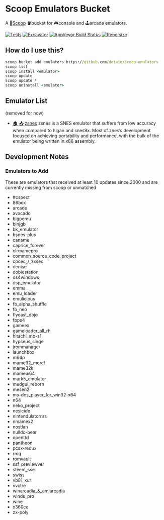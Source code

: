 # Scoop Emulators Bucket

A 🥄[Scoop](https://scoop.sh) 🪣bucket for 🎮console and 🕹arcade emulators.

[![Tests](https://github.com/detain/scoop-emulators/actions/workflows/ci.yml/badge.svg)](https://github.com/detain/scoop-emulators/actions/workflows/ci.yml)
[![Excavator](https://github.com/detain/scoop-emulators/actions/workflows/excavator.yml/badge.svg)](https://github.com/detain/scoop-emulators/actions/workflows/excavator.yml)
[![AppVeyor Build Status](https://img.shields.io/appveyor/ci/detain/scoop-emulators/master.svg?style=flat-square&label=AppVeyor&logo=appveyor)](https://ci.appveyor.com/project/detain/scoop-emulators/branch/master)
[![Repo size](https://img.shields.io/github/repo-size/detain/scoop-emulators.svg?style=flat-square)](https://github.com/detain/scoop-emulators)

## How do I use this?

```cmd
scoop bucket add emulators https://github.com/detain/scoop-emulators
scoop list
scoop install <emulator>
scoop update
scoop update *
scoop uninstall <emulator>
```

## Emulator List

(removed for now)

* [🏠](http://www.zsnes.com/) [📥](https://consolo.is.cc/emu/zsnes/1.51.7z) [zsnes](./bucket/zsnes.json) zsnes is a SNES emulator that suffers from low accuracy when compared to higan and snes9x. Most of znes’s development focused on achieving portability and performance, with the bulk of the emulator being written in x86 assembly.

## Development Notes

### Emulators to Add

These are emulators that received at least 10 updates since 2000 and are currently missing from scoop or unmatched

* #cspect
* 86box
* arcade
* avocado
* bigpemu
* binjgb
* bk_emulator
* bsnes-plus
* caname
* caprice_forever
* clrmamepro
* common_source_code_project
* cpcec_/_zxsec
* denise
* dobiestation
* ds4windows
* dsp_emulator
* emma
* emu_loader
* emulicious
* fb_alpha_shuffle
* fb_neo
* flycast_dojo
* fpps4
* gameex
* gameloader_all_rh
* hitachi_mb-s1
* hypseus_singe
* jrommanager
* launchbox
* m64p
* mame32_more!
* mame32k
* mameui64
* mark5_emulator
* medgui_reborn
* mesen2
* ms-dos_player_for_win32-x64
* n64
* neko_project
* nesicide
* nintendulatornrs
* nmamex2
* nostlan
* nulldc-bear
* openttd
* pantheon
* pcsx-redux
* rmg
* romvault
* ssf_previewver
* steem_sse
* swiss
* vb81_xur
* vvctre
* winarcadia_&_amiarcadia
* winds_pro
* wine
* x360ce
* zx-poly
